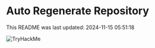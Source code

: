 # Auto Regenerate Repository

This README was last updated: 2024-11-15 05:51:18

 ![TryHackMe](https://tryhackme.com/badge/533634)